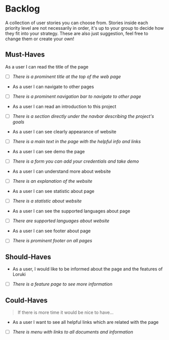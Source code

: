 # Backlog

A collection of user stories you can choose from. Stories inside each priority
level are not necessarily in order, it's up to your group to decide how they fit
into your strategy. These are also just suggestion, feel free to change them or
create your own!

## Must-Haves

As a user I can read the title of the page

- [ ] _There is a prominent title at the top of the web page_
- As a user I can navigate to other pages
- [ ] _There is a prominent navigation bar to navigate to other page_
- As a user I can read an introduction to this project
- [ ] _There is a section directly under the navbar describing the project's goals_
- As a user I can see clearly appearance of website
- [ ] _There is a main text in the page with the helpful info and links_
- As a user I can see demo the page
- [ ] _There is a form you can add your credentials and take demo_
- As a user I can understand more about website
- [ ] _There is an explanation of the website_
- As a user I can see statistic about page
- [ ] _There is a statistic about website_
- As a user I can see the supported languages about page
- [ ] _There are supported languages about website_
- As a user I can see footer about page
- [ ] _There is prominent footer on all pages_

## Should-Haves

- As a user, I would like to be informed about the page and the features of
  Loruki

- [ ] _There is a feature page to see more information_

## Could-Haves

> If there is more time it would be nice to have...

- As a user I want to see all helpful links which are related with the page

- [ ] _There is menu with links to all documents and information_
